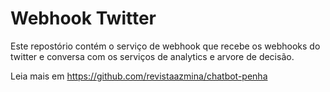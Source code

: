 # Webhook Twitter

Este repostório contém o serviço de webhook que recebe os webhooks do twitter e conversa com os serviços de analytics e arvore de decisão. 

Leia mais em https://github.com/revistaazmina/chatbot-penha
